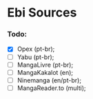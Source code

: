 # Ebi Sources

### Todo:

- [x] Opex (pt-br);
- [ ] Yabu (pt-br);
- [ ] MangaLivre (pt-br);
- [ ] MangaKakalot (en);
- [ ] Ninemanga (en/pt-br);
- [ ] MangaReader.to (multi);
